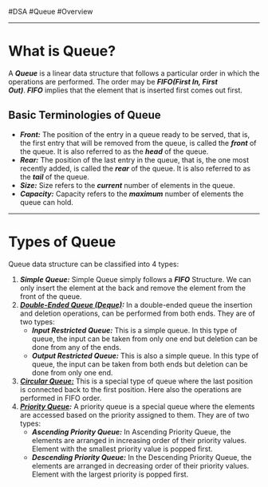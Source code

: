 #DSA #Queue #Overview 
___
# What is Queue?
A ***Queue*** is a linear data structure that follows a particular order in which the operations are performed. The order may be ***FIFO(First In, First Out)***. ***FIFO*** implies that the element that is inserted first comes out first.
## Basic Terminologies of Queue

- ***Front:*** The position of the entry in a queue ready to be served, that is, the first entry that will be removed from the queue, is called the ***front*** of the queue. It is also referred to as the ***head*** of the queue.
- ***Rear:*** The position of the last entry in the queue, that is, the one most recently added, is called the ***rear*** of the queue. It is also referred to as the ***tail*** of the queue.
- ***Size:*** Size refers to the ***current*** number of elements in the queue.
- ***Capacity:*** Capacity refers to the ***maximum*** number of elements the queue can hold.
___
# Types of Queue
Queue data structure can be classified into 4 types:
1. ***Simple Queue:*** Simple Queue simply follows a ***FIFO*** Structure. We can only insert the element at the back and remove the element from the front of the queue.
2. [***Double-Ended Queue (Deque)***](https://www.geeksforgeeks.org/deque-set-1-introduction-applications)***:*** In a double-ended queue the insertion and deletion operations, can be performed from both ends. They are of two types:
    - ***Input Restricted Queue:*** This is a simple queue. In this type of queue, the input can be taken from only one end but deletion can be done from any of the ends.
    - ***Output Restricted Queue:*** This is also a simple queue. In this type of queue, the input can be taken from both ends but deletion can be done from only one end.
3. [***Circular Queue:***](https://www.geeksforgeeks.org/introduction-to-circular-queue) This is a special type of queue where the last position is connected back to the first position. Here also the operations are performed in FIFO order.
4. [***Priority Queue***](https://www.geeksforgeeks.org/priority-queue-set-1-introduction)***:*** A priority queue is a special queue where the elements are accessed based on the priority assigned to them. They are of two types:
    - ***Ascending Priority Queue:*** In Ascending Priority Queue, the elements are arranged in increasing order of their priority values. Element with the smallest priority value is popped first.
    - ***Descending Priority Queue:*** In the Descending Priority Queue, the elements are arranged in decreasing order of their priority values. Element with the largest priority is popped first.